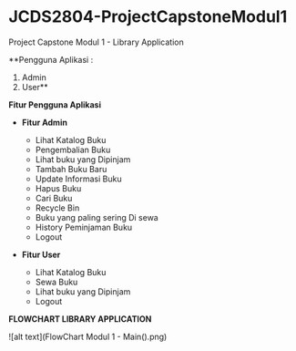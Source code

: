 # JCDS2804-ProjectCapstoneModul1
Project Capstone Modul 1 - Library Application

**Pengguna Aplikasi :
1. Admin
2. User**

**Fitur Pengguna Aplikasi**
* **Fitur Admin**
  * Lihat Katalog Buku
  * Pengembalian Buku
  * Lihat buku yang Dipinjam
  * Tambah Buku Baru
  * Update Informasi Buku
  * Hapus Buku
  * Cari Buku
  * Recycle Bin
  * Buku yang paling sering Di sewa
  * History Peminjaman Buku
  * Logout

* **Fitur User**
  * Lihat Katalog Buku
  * Sewa Buku
  * Lihat buku yang Dipinjam
  * Logout
 

 **FLOWCHART LIBRARY APPLICATION**

![alt text](FlowChart Modul 1 - Main().png)
